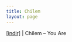 ```yaml
---
title: Chilem
layout: page
---
```


<a href="https://cloud.mail.ru/public/aed1b4c7d041/Chillem%20-%20You%20Are" target="_blank">[indir]</a>   |   Chilem &#8211; You Are